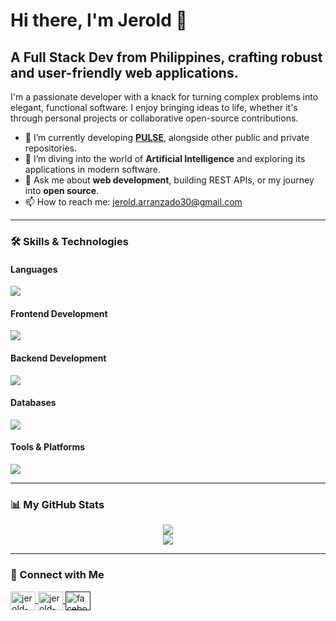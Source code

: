 # Hi there, I'm Jerold 👋

## A Full Stack Dev from Philippines, crafting robust and user-friendly web applications.

I'm a passionate developer with a knack for turning complex problems into elegant, functional software. I enjoy bringing ideas to life, whether it's through personal projects or collaborative open-source contributions.

- 🔭 I’m currently developing **[PULSE](https://github.com/AkiraThyme/pulse-social)**, alongside other public and private repositories.
- 🌱 I’m diving into the world of **Artificial Intelligence** and exploring its applications in modern software.
- 💬 Ask me about **web development**, building REST APIs, or my journey into **open source**.
- 📫 How to reach me: [jerold.arranzado30@gmail.com](mailto:jerold.arranzado30@gmail.com)

---

### 🛠️ Skills & Technologies

#### Languages
<p align="left">
  <a href="https://skillicons.dev">
    <img src="https://skillicons.dev/icons?i=js,ts" />
  </a>
</p>

#### Frontend Development
<p align="left">
  <a href="https://skillicons.dev">
    <img src="https://skillicons.dev/icons?i=react,nextjs,vue,angular,laravel,express,tailwind,flutter,nextjs,nuxtjs,sass" />
  </a>
</p>

#### Backend Development
<p align="left">
  <a href="https://skillicons.dev">
    <img src="https://skillicons.dev/icons?i=laravel,express,nodejs,php" />
  </a>
</p>

#### Databases
<p align="left">
  <a href="https://skillicons.dev">
    <img src="https://skillicons.dev/icons?i=mongodb,mysql,postgres,firebase,sqlite,supabase" />
  </a>
</p>

#### Tools & Platforms
<p align="left">
  <a href="https://skillicons.dev">
    <img src="https://skillicons.dev/icons?i=nodejs,docker,git,gitlab,aws,npm,figma,gcp,netlify,postman,pinia,powershell,wasm,vite" />
  </a>
</p>

---

### 📊 My GitHub Stats

<p align="center">
  <a href="https://github-readme-stats.vercel.app/api?username=AkiraThyme&show_icons=true&theme=tokyonight">
    <img src="https://github-readme-stats.vercel.app/api?username=AkiraThyme&show_icons=true&theme=tokyonight" />
  </a>
  <br/>
  <a href="https://github-readme-stats.vercel.app/api/top-langs/?username=AkiraThyme&layout=compact&theme=tokyonight">
    <img src="https://github-readme-stats.vercel.app/api/top-langs/?username=AkiraThyme&layout=compact&theme=tokyonight" />
  </a>
</p>

---

### 🤝 Connect with Me

<p align="left">
  <a href="https://jerold-portfolio.netlify.app" target="_blank">
    <img align="center" src="https://raw.githubusercontent.com/rahuldkjain/github-profile-readme-generator/master/src/images/icons/Social/devto.svg" alt="jerold-portfolio" height="30" width="40" />
  </a>
  <a href="https://www.linkedin.com/in/jerold-arranzado-0805a61b1/" target="_blank">
    <img align="center" src="https://raw.githubusercontent.com/rahuldkjain/github-profile-readme-generator/master/src/images/icons/Social/linked-in-alt.svg" alt="jerold-arranzado-0805a61b1" height="30" width="40" />
  </a>
  <a href="" target="_blank">
    <img align="center" src="https://raw.githubusercontent.com/rahuldkjain/github-profile-readme-generator/master/src/images/icons/Social/facebook.svg" alt="facebook" height="30" width="40" />
  </a>
</p>

